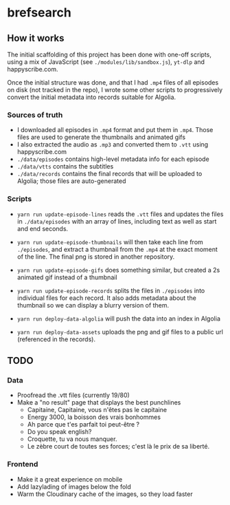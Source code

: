 # brefsearch

## How it works

The initial scaffolding of this project has been done with one-off scripts,
using a mix of JavaScript (see `./modules/lib/sandbox.js`), `yt-dlp` and
happyscribe.com.

Once the initial structure was done, and that I had `.mp4` files of all episodes
on disk (not tracked in the repo), I wrote some other scripts to progressively
convert the initial metadata into records suitable for Algolia.

### Sources of truth

- I downloaded all episodes in `.mp4` format and put them in `.mp4`. Those files
  are used to generate the thumbnails and animated gifs
- I also extracted the audio as `.mp3` and converted them to `.vtt` using
  happyscribe.com
- `./data/episodes` contains high-level metadata info for each episode
- `./data/vtts` contains the subtitles
- `./data/records` contains the final records that will be uploaded to Algolia;
  those files are auto-generated

### Scripts

- `yarn run update-episode-lines` reads the `.vtt` files and updates the files
  in `./data/episodes` with an array of lines, including text as well as start
  and end seconds.
- `yarn run update-episode-thumbnails` will then take each line from
  `./episodes`, and extract a thumbnail from the `.mp4` at the exact moment of
  the line. The final png is stored in another repository.
- `yarn run update-episode-gifs` does something similar, but created a 2s
  animated gif instead of a thumbnail
- `yarn run update-episode-records` splits the files in `./episodes` into
  individual files for each record. It also adds metadata about the thumbnail so
  we can display a blurry version of them.

- `yarn run deploy-data-algolia` will push the data into an index in Algolia
- `yarn run deploy-data-assets` uploads the png and gif files to a public url
  (referenced in the records).

## TODO

### Data
- Proofread the .vtt files (currently 19/80)
- Make a "no result" page that displays the best punchlines
    - Capitaine, Capitaine, vous n'êtes pas le capitaine
    - Energy 3000, la boisson des vrais bonhommes
    - Ah parce que t'es parfait toi peut-être ?
    - Do you speak english?
    - Croquette, tu va nous manquer.
    - Le zèbre court de toutes ses forces; c'est là le prix de sa liberté.


### Frontend
- Make it a great experience on mobile
- Add lazylading of images below the fold
- Warm the Cloudinary cache of the images, so they load faster
